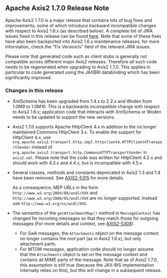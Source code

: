 Apache Axis2 1.7.0 Release Note
-------------------------------

Apache Axis2 1.7.0 is a major release that contains lots of bug fixes and
improvements, some of which introduce backward incompatible changes with respect
to Axis2 1.6.x (as described below). A complete list of JIRA issues fixed in
this release can be found [here][1]. Note that some of these fixes have also
been backported into Axis2 1.6.x maintenance releases; for more information,
check the "Fix Version/s" field of the relevant JIRA issues.

Please note that generated code such as client stubs is generally not compatible
across different major Axis2 releases. Therefore all such code needs to be
regenerated when upgrading to Axis2 1.7.0. This applies in particular to code
generated using the JAXBRI databinding which has been significantly improved.

[1]: https://issues.apache.org/jira/secure/ReleaseNote.jspa?projectId=10611&amp;version=12316136

### Changes in this release

*   XmlSchema has been upgraded from 1.4.x to 2.2.x and Woden from 1.0M9 to
    1.0M10. This is a backwards incompatible change with respect to Axis2 1.6.x;
    application code that interacts with XmlSchema or Woden needs to be updated
    to support the new versions.

*   Axis2 1.7.0 supports Apache HttpClient 4.x in addition to the no longer
    maintained Commons HttpClient 3.x. To enable the support for HttpClient 4.x, use
    `org.apache.axis2.transport.http.impl.httpclient4.HTTPClient4TransportSender`
    instead of `org.apache.axis2.transport.http.CommonsHTTPTransportSender` in
    `axis2.xml`. Please note that the code was written for HttpClient 4.2.x and
    should work with 4.3.x and 4.4.x, but is incompatible with 4.5.x.

*   Several classes, methods and constants deprecated in Axis2 1.3 and 1.4 have
    been removed. See [AXIS2-5315][] for more details.

    As a consequence, MEP URLs in the form `http://www.w3.org/2004/08/wsdl/XXX`
    and `http://www.w3.org/2006/01/wsdl/XXX` are no longer supported.
    Instead use `http://www.w3.org/ns/wsdl/XXX`.

[AXIS2-5315]: https://issues.apache.org/jira/browse/AXIS2-5315

*   The semantics of the `getAttachmentMap()` method in `MessageContext` has
    changed for incoming messages so that they match those for outgoing
    messages (For more details and context, see [AXIS2-5308][]):

    *   For SwA messages, the `Attachments` object on the message context no
        longer contains the root part (as in Axis2 1.6.x), but only attachment
        parts.
    *   For MTOM messages, application code should no longer assume that the
        `Attachments` object is set on the message context and contains all MIME
        parts of the message. Note that as of Axis2 1.7.0, this assumption is
        still true (because the JAX-WS implementation internally relies on this),
        but this will change in a subsequent release.

[AXIS2-5308]: https://issues.apache.org/jira/browse/AXIS2-5308
